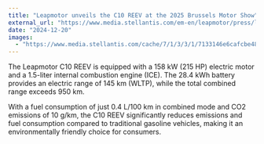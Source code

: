 ```yaml
---
title: "Leapmotor unveils the C10 REEV at the 2025 Brussels Motor Show"
external_url: "https://www.media.stellantis.com/em-en/leapmotor/press/leapmotor-unveils-the-c10-reev-at-the-2025-brussels-motor-show"
date: "2024-12-20"
images:
  - "https://www.media.stellantis.com/cache/7/1/3/3/1/7133146e6cafcbe48fea10f490b726ad43f13566.jpeg"
---
```


The Leapmotor C10 REEV is equipped with a 158 kW (215 HP) electric motor and a 1.5-liter internal combustion engine (ICE). The 28.4 kWh battery provides an electric range of 145 km (WLTP), while the total combined range exceeds 950 km.

With a fuel consumption of just 0.4 L/100 km in combined mode and CO2 emissions of 10 g/km, the C10 REEV significantly reduces emissions and fuel consumption compared to traditional gasoline vehicles, making it an environmentally friendly choice for consumers.